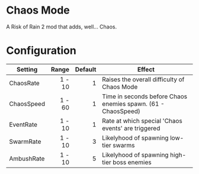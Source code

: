 # Chaos Mode
A Risk of Rain 2 mod that adds, well... Chaos.

# Configuration
Setting | Range | Default | Effect
---|---:|---:|---
ChaosRate | 1 - 10 | 1 | Raises the overall difficulty of Chaos Mode
ChaosSpeed | 1 - 60 | 1 | Time in seconds before Chaos enemies spawn. (61 - ChaosSpeed)
EventRate | 1 - 10 | 1 | Rate at which special 'Chaos events' are triggered
SwarmRate | 1 - 10 | 3 | Likelyhood of spawning low-tier swarms
AmbushRate | 1 - 10 | 5 | Likelyhood of spawning high-tier boss enemies
